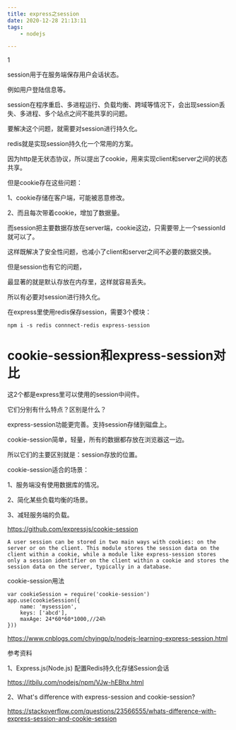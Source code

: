 ```yaml
---
title: express之session
date: 2020-12-28 21:13:11
tags:
	- nodejs

---
```


1

session用于在服务端保存用户会话状态。

例如用户登陆信息等。

session在程序重启、多进程运行、负载均衡、跨域等情况下，会出现session丢失、多进程、多个站点之间不能共享的问题。

要解决这个问题，就需要对session进行持久化。

redis就是实现session持久化一个常用的方案。



因为http是无状态协议，所以提出了cookie，用来实现client和server之间的状态共享。

但是cookie存在这些问题：

1、cookie存储在客户端，可能被恶意修改。

2、而且每次带着cookie，增加了数据量。

而session把主要数据存放在server端，cookie这边，只需要带上一个sessionId就可以了。

这样既解决了安全性问题，也减小了client和server之间不必要的数据交换。

但是session也有它的问题，

最显著的就是默认存放在内存里，这样就容易丢失。

所以有必要对session进行持久化。

在express里使用redis保存session，需要3个模块：

```
npm i -s redis connnect-redis express-session
```

# cookie-session和express-session对比

这2个都是express里可以使用的session中间件。

它们分别有什么特点？区别是什么？

express-session功能更完善。支持session存储到磁盘上。

cookie-session简单，轻量，所有的数据都存放在浏览器这一边。

所以它们的主要区别就是：session存放的位置。

cookie-session适合的场景：

1、服务端没有使用数据库的情况。

2、简化某些负载均衡的场景。

3、减轻服务端的负载。





https://github.com/expressjs/cookie-session

```
A user session can be stored in two main ways with cookies: on the server or on the client. This module stores the session data on the client within a cookie, while a module like express-session stores only a session identifier on the client within a cookie and stores the session data on the server, typically in a database.
```

cookie-session用法

```
var cookieSession = require('cookie-session')
app.use(cookieSession({
	name: 'mysession',
	keys: ['abcd'],
	maxAge: 24*60*60*1000,//24h
}))
```



https://www.cnblogs.com/chyingp/p/nodejs-learning-express-session.html



参考资料

1、Express.js(Node.js) 配置Redis持久化存储Session会话

https://itbilu.com/nodejs/npm/VJw-hEBhx.html

2、What's difference with express-session and cookie-session?

https://stackoverflow.com/questions/23566555/whats-difference-with-express-session-and-cookie-session